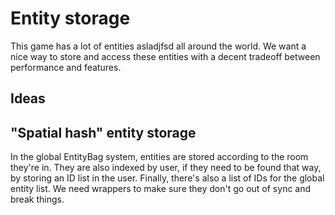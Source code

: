 
# Entity storage

This game has a lot of entities asladjfsd all around the world.
We want a nice way to store and access these entities with a decent tradeoff between performance and features.

## Ideas

## "Spatial hash" entity storage

In the global EntityBag system, entities are stored according to the room they're in. They are also indexed by user, if they need to be found that way, by storing an ID list in the user. Finally, there's also a list of IDs for the global entity list. We need wrappers to make sure they don't go out of sync and break things.

